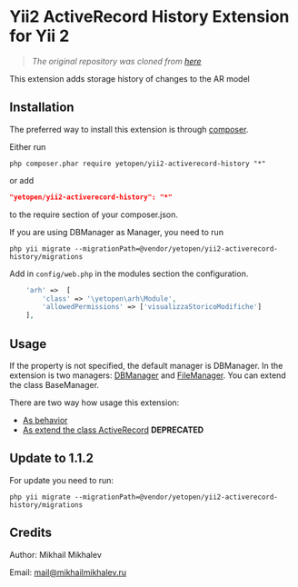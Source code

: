 Yii2 ActiveRecord History Extension for Yii 2
=========================

> *The original repository was cloned from [here](https://github.com/nhkey/yii2-activerecord-history)*

This extension adds storage history of changes to the AR model


Installation
------------

The preferred way to install this extension is through [composer](http://getcomposer.org/download/).

Either run

```
php composer.phar require yetopen/yii2-activerecord-history "*"
```

or add

```json
"yetopen/yii2-activerecord-history": "*"
```

to the require section of your composer.json.

If you are using DBManager as Manager, you need to run

```
php yii migrate --migrationPath=@vendor/yetopen/yii2-activerecord-history/migrations
```

Add in `config/web.php` in the modules section the configuration.
```php
    'arh' =>  [
        'class' => '\yetopen\arh\Module',
        'allowedPermissions' => ['visualizzaStoricoModifiche']
    ],
```

Usage
-----

If the property is not specified, the default manager is DBManager.
In the extension is two managers: [DBManager](https://github.com/yetopen/yii2-activerecord-history/blob/master/docs/en/managers.md#dbmanager) and [FileManager](https://github.com/yetopen/yii2-activerecord-history/blob/master/docs/en/managers.md#filemanager). You can extend the class BaseManager. 

There are two way how usage this extension:
 - [As behavior](https://github.com/yetopen/yii2-activerecord-history/blob/master/docs/en/usage-as-behavior.md)
 - [As extend the class ActiveRecord](https://github.com/yetopen/yii2-activerecord-history/blob/master/docs/en/usage-as-extend.md) **DEPRECATED**

Update to 1.1.2
-------
For update you need to run: 

```
php yii migrate --migrationPath=@vendor/yetopen/yii2-activerecord-history/migrations
```

Credits
-------

Author: Mikhail Mikhalev

Email: mail@mikhailmikhalev.ru


